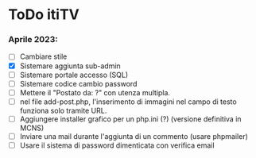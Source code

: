 # ToDo itiTV

### Aprile 2023:
- [ ] Cambiare stile
- [X] Sistemare aggiunta sub-admin
- [ ] Sistemare portale accesso (SQL)
- [ ] Sistemare codice cambio password
- [ ] Mettere il "Postato da: ?" con utenza multipla.
- [ ] nel file add-post.php, l'inserimento di immagini nel campo di testo funziona solo tramite URL.
- [ ] Aggiungere installer grafico per un php.ini (?) (versione definitiva in MCNS)
- [ ] Inviare una mail durante l'aggiunta di un commento (usare phpmailer)
- [ ] Usare il sistema di password dimenticata con verifica email